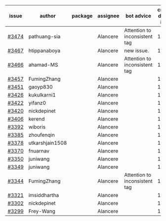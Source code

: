 | issue | author | package | assignee | bot advice | created date of issue | target release date | date from target |
| ------ | ------ | ------ | ------ | ------ | ------ | ------ | :-----: |
| [#3474](https://github.com/Azure/sdk-release-request/issues/3474) | pathuang-sia |  | Alancere | Attention to inconsistent tag | 11-30 | 12-23 |  |
| [#3467](https://github.com/Azure/sdk-release-request/issues/3467) | htippanaboya |  | Alancere | new issue. | 11-29 | 12-23 |  |
| [#3466](https://github.com/Azure/sdk-release-request/issues/3466) | ahamad-MS |  | Alancere | Attention to inconsistent tag | 11-28 | 12-23 |  |
| [#3457](https://github.com/Azure/sdk-release-request/issues/3457) | FumingZhang |  | Alancere |  | 11-24 | 12-23 |  |
| [#3451](https://github.com/Azure/sdk-release-request/issues/3451) | gaoyp830 |  | Alancere |  | 11-23 | 12-23 |  |
| [#3426](https://github.com/Azure/sdk-release-request/issues/3426) | kukulkarni1 |  | Alancere |  | 11-16 | 12-23 |  |
| [#3422](https://github.com/Azure/sdk-release-request/issues/3422) | yifanz0 |  | Alancere |  | 11-16 | 12-23 |  |
| [#3420](https://github.com/Azure/sdk-release-request/issues/3420) | nickdepinet |  | Alancere |  | 11-15 | 12-23 |  |
| [#3406](https://github.com/Azure/sdk-release-request/issues/3406) | kerend |  | Alancere |  | 11-14 | 11-15 |  |
| [#3392](https://github.com/Azure/sdk-release-request/issues/3392) | wiboris |  | Alancere |  | 11-09 | 11-25 |  |
| [#3385](https://github.com/Azure/sdk-release-request/issues/3385) | zhoufenqin |  | Alancere |  | 11-08 | 11-25 |  |
| [#3378](https://github.com/Azure/sdk-release-request/issues/3378) | utkarshjain1508 |  | Alancere |  | 11-07 | 11-25 |  |
| [#3370](https://github.com/Azure/sdk-release-request/issues/3370) | fnuarnav |  | Alancere |  | 11-04 | 11-25 |  |
| [#3350](https://github.com/Azure/sdk-release-request/issues/3350) | juniwang |  | Alancere |  | 11-02 | 11-25 |  |
| [#3349](https://github.com/Azure/sdk-release-request/issues/3349) | juniwang |  | Alancere |  | 11-02 | 11-25 |  |
| [#3344](https://github.com/Azure/sdk-release-request/issues/3344) | FumingZhang |  | Alancere | Attention to inconsistent tag | 11-02 | 11-25 |  |
| [#3321](https://github.com/Azure/sdk-release-request/issues/3321) | imsiddhartha |  | Alancere |  | 10-28 | 11-25 |  |
| [#3302](https://github.com/Azure/sdk-release-request/issues/3302) | nickdepinet |  | Alancere |  | 10-26 | 11-25 |  |
| [#3299](https://github.com/Azure/sdk-release-request/issues/3299) | Frey-Wang |  | Alancere |  | 10-26 | 11-25 |  |
